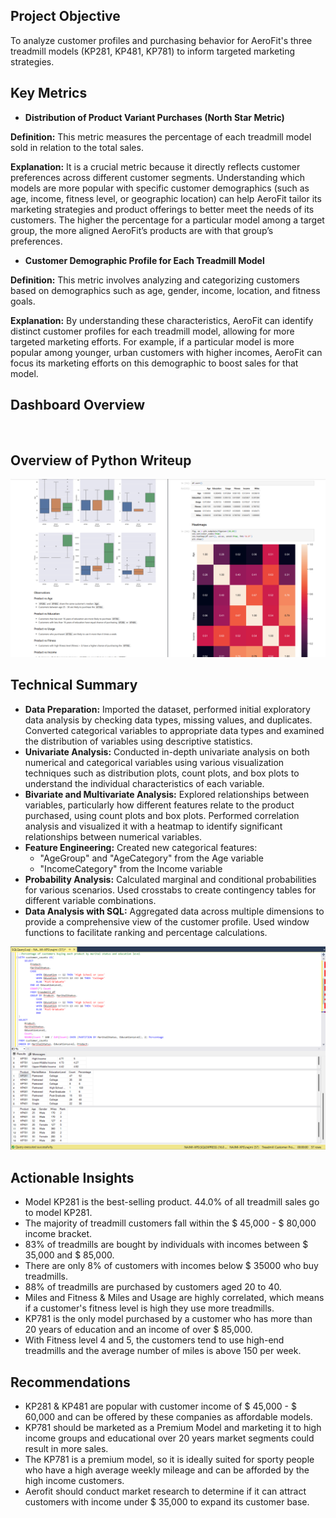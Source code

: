 ## Project Objective
To analyze customer profiles and purchasing behavior for AeroFit's three treadmill models (KP281, KP481, KP781) to inform targeted marketing strategies.

## Key Metrics
- **Distribution of Product Variant Purchases (North Star Metric)**

**Definition:** This metric measures the percentage of each treadmill model sold in relation to the total sales. 

**Explanation:** It is a crucial metric because it directly reflects customer preferences across different customer segments. Understanding which models are more popular with specific customer demographics (such as age, income, fitness level, or geographic location) can help AeroFit tailor its marketing strategies and product offerings to better meet the needs of its customers. The higher the percentage for a particular model among a target group, the more aligned AeroFit’s products are with that group’s preferences.

- **Customer Demographic Profile for Each Treadmill Model**

**Definition:** This metric involves analyzing and categorizing customers based on demographics such as age, gender, income, location, and fitness goals. 

**Explanation:** By understanding these characteristics, AeroFit can identify distinct customer profiles for each treadmill model, allowing for more targeted marketing efforts. For example, if a particular model is more popular among younger, urban customers with higher incomes, AeroFit can focus its marketing efforts on this demographic to boost sales for that model.

## Dashboard Overview
![]()

## Overview of Python Writeup
![](https://github.com/najmisyazani/Treadmill-Purchase-Analysis/blob/main/Overview%20of%20Python%20Writeup.png)

## Technical Summary
- **Data Preparation:** Imported the dataset, performed initial exploratory data analysis by checking data types, missing values, and duplicates. Converted categorical variables to appropriate data types and examined the distribution of variables using descriptive statistics.
- **Univariate Analysis:** Conducted in-depth univariate analysis on both numerical and categorical variables using various visualization techniques such as distribution plots, count plots, and box plots to understand the individual characteristics of each variable.
- **Bivariate and Multivariate Analysis:** Explored relationships between variables, particularly how different features relate to the product purchased, using count plots and box plots. Performed correlation analysis and visualized it with a heatmap to identify significant relationships between numerical variables.
- **Feature Engineering:** Created new categorical features:
  - "AgeGroup" and "AgeCategory" from the Age variable
  - "IncomeCategory" from the Income variable
- **Probability Analysis:** Calculated marginal and conditional probabilities for various scenarios. Used crosstabs to create contingency tables for different variable combinations.
- **Data Analysis with SQL:** Aggregated data across multiple dimensions to provide a comprehensive view of the customer profile. Used window functions to facilitate ranking and percentage calculations.

![](https://github.com/najmisyazani/Treadmill-Purchase-Analysis/blob/main/SQL%20Query%203.png)

## Actionable Insights
- Model KP281 is the best-selling product. 44.0% of all treadmill sales go to model KP281.
- The majority of treadmill customers fall within the $ 45,000 - $ 80,000 income bracket.
- 83% of treadmills are bought by individuals with incomes between $ 35,000 and $ 85,000.
- There are only 8% of customers with incomes below $ 35000 who buy treadmills.
- 88% of treadmills are purchased by customers aged 20 to 40.
- Miles and Fitness & Miles and Usage are highly correlated, which means if a customer's fitness level is high they use more treadmills.
- KP781 is the only model purchased by a customer who has more than 20 years of education and an income of over $ 85,000.
- With Fitness level 4 and 5, the customers tend to use high-end treadmills and the average number of miles is above 150 per week.

## Recommendations
- KP281 & KP481 are popular with customer income of $ 45,000 - $ 60,000 and can be offered by these companies as affordable models.
- KP781 should be marketed as a Premium Model and marketing it to high income groups and educational over 20 years market segments could result in more sales.
- The KP781 is a premium model, so it is ideally suited for sporty people who have a high average weekly mileage and can be afforded by the high income customers.
- Aerofit should conduct market research to determine if it can attract customers with income under $ 35,000 to expand its customer base.

